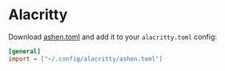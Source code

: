 # Alacritty

Download
[ashen.toml](https://git.sr.ht/~ficd/ashen/blob/main/alacritty/ashen.toml) and
add it to your `alacritty.toml` config:

```toml
[general]
import = ["~/.config/alacritty/ashen.toml"]
```
